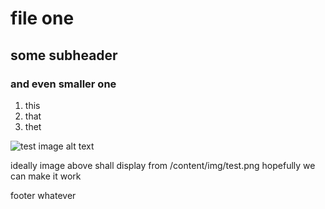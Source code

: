 # file one

## some subheader

### and even smaller one

1. this
2. that
3. thet

![test image alt text](https://www.mods.org/wp-content/uploads/2017/02/test-image.png "test image file")

ideally image above shall display from /content/img/test.png hopefully we can make it work

footer whatever

